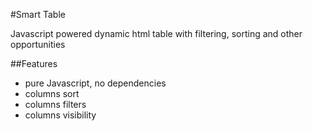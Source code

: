 #Smart Table

Javascript powered dynamic html table with filtering, sorting and other opportunities

##Features

 - pure Javascript, no dependencies
 - columns sort
 - columns filters
 - columns visibility